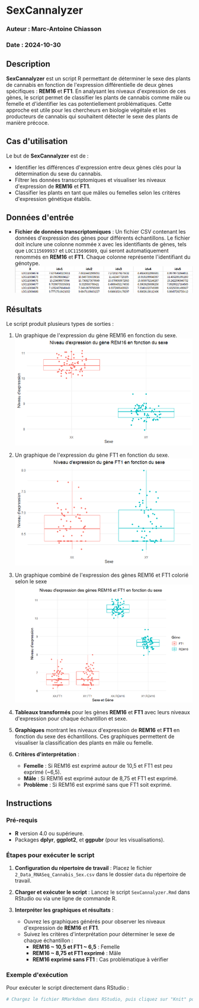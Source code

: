 # SexCannalyzer

### Auteur : Marc-Antoine Chiasson  
### Date : 2024-10-30

## Description
**SexCannalyzer** est un script R permettant de déterminer le sexe des plants de cannabis en fonction de l'expression différentielle de deux gènes spécifiques : **REM16** et **FT1**. En analysant les niveaux d'expression de ces gènes, le script permet de classifier les plants de cannabis comme mâle ou femelle et d'identifier les cas potentiellement problématiques. Cette approche est utile pour les chercheurs en biologie végétale et les producteurs de cannabis qui souhaitent détecter le sexe des plants de manière précoce.

## Cas d'utilisation
Le but de **SexCannalyzer** est de :
- Identifier les différences d'expression entre deux gènes clés pour la détermination du sexe du cannabis.
- Filtrer les données transcriptomiques et visualiser les niveaux d'expression de **REM16** et **FT1**.
- Classifier les plants en tant que mâles ou femelles selon les critères d'expression génétique établis.

## Données d'entrée
- **Fichier de données transcriptomiques** : Un fichier CSV contenant les données d'expression des gènes pour différents échantillons. Le fichier doit inclure une colonne nommée `X` avec les identifiants de gènes, tels que `LOC115699937` et `LOC115696989`, qui seront automatiquement renommés en **REM16** et **FT1**. Chaque colonne représente l'identifiant du génotype.
![Texte alternatif de l'image](images/ex_tab_csv.png)

## Résultats
Le script produit plusieurs types de sorties :
1. Un graphique de l'expression du gène REM16 en fonction du sexe.
![Texte alternatif de l'image](images/REM16.png)

2. Un graphique de l'expression du gène FT1 en fonction du sexe.
![Texte alternatif de l'image](images/FT1.png)


3. Un graphique combiné de l'expression des gènes REM16 et FT1 colorié selon le sexe
![Texte alternatif de l'image](images/REM16+FT1.png)

1. **Tableaux transformés** pour les gènes **REM16** et **FT1** avec leurs niveaux d'expression pour chaque échantillon et sexe.
2. **Graphiques** montrant les niveaux d'expression de **REM16** et **FT1** en fonction du sexe des échantillons. Ces graphiques permettent de visualiser la classification des plants en mâle ou femelle.
3. **Critères d'interprétation** :
   - **Femelle** : Si REM16 est exprimé autour de 10,5 et FT1 est peu exprimé (~6,5).
   - **Mâle** : Si REM16 est exprimé autour de 8,75 et FT1 est exprimé.
   - **Problème** : Si REM16 est exprimé sans que FT1 soit exprimé.

## Instructions

### Pré-requis
- **R** version 4.0 ou supérieure.
- Packages **dplyr**, **ggplot2**, et **ggpubr** (pour les visualisations).
  
### Étapes pour exécuter le script
1. **Configuration du répertoire de travail** : Placez le fichier `2_Data_RNASeq_Cannabis_Sex.csv` dans le dossier `data` du répertoire de travail.
  
2. **Charger et exécuter le script** : Lancez le script `SexCannalyzer.Rmd` dans RStudio ou via une ligne de commande R.

3. **Interpréter les graphiques et résultats** :
   - Ouvrez les graphiques générés pour observer les niveaux d'expression de **REM16** et **FT1**. 
   - Suivez les critères d'interprétation pour déterminer le sexe de chaque échantillon :
     - **REM16 ~ 10,5 et FT1 ~ 6,5** : Femelle
     - **REM16 ~ 8,75 et FT1 exprimé** : Mâle
     - **REM16 exprimé sans FT1** : Cas problématique à vérifier

### Exemple d'exécution
Pour exécuter le script directement dans RStudio :
   ```r
   # Chargez le fichier RMarkdown dans RStudio, puis cliquez sur "Knit" pour générer les rapports HTML et PDF.

